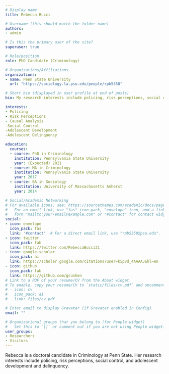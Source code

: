 ```yaml
---
# Display name
title: Rebecca Bucci

# Username (this should match the folder name)
authors:
- admin

# Is this the primary user of the site?
superuser: true

# Role/position
role: PhD Candidate (Criminology)

# Organizations/Affiliations
organizations:
- name: Penn State University
  url: "https://sociology.la.psu.edu/people/rpb5358"

# Short bio (displayed in user profile at end of posts)
bio: My research interests include policing, risk perceptions, social control, adolescent development and delinquency.

interests:
- Policing
- Risk Perceptions
- Causal Analysis
-Social Control
-Adolescent Development
-Adolescent Delinquency

education:
  courses:
  - course: PhD in Criminology 
    institution: Pennsylvania State University
    year: (Expected) 2021
  - course: MA in Criminology
    institution: Pennsylvania State University
    year: 2017
  - course: BA in Sociology
    institution: University of Massachusetts Amherst
    year: 2014

# Social/Academic Networking
# For available icons, see: https://sourcethemes.com/academic/docs/page-builder/#icons
#   For an email link, use "fas" icon pack, "envelope" icon, and a link in the
#   form "mailto:your-email@example.com" or "#contact" for contact widget.
social:
- icon: envelope
  icon_pack: fas
  link: '#contact'  # For a direct email link, use "rpb5358@psu.edu".
- icon: twitter
  icon_pack: fab
  link: https://twitter.com/RebeccaBucci21
- icon: google-scholar
  icon_pack: ai
  link: https://scholar.google.com/citations?user=k5pvd_4AAAAJ&hl=en
- icon: github
  icon_pack: fab
  link: https://github.com/gcushen
# Link to a PDF of your resume/CV from the About widget.
# To enable, copy your resume/CV to `static/files/cv.pdf` and uncomment the lines below.
# - icon: cv
#   icon_pack: ai
#   link: files/cv.pdf

# Enter email to display Gravatar (if Gravatar enabled in Config)
email: ""

# Organizational groups that you belong to (for People widget)
#   Set this to `[]` or comment out if you are not using People widget.
user_groups:
- Researchers
- Visitors
---
```


Rebecca is a doctoral candidate in Criminology at Penn State. Her research interests include policing, risk perceptions, social control, and adolescent development and delinquency.
